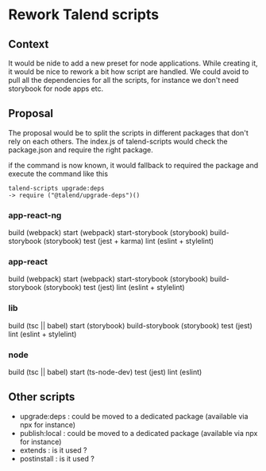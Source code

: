 # Rework Talend scripts

## Context

It would be nide to add a new preset for node applications.
While creating it, it would be nice to rework a bit how script are handled.
We could avoid to pull all the dependencies for all the scripts, for instance we don't need storybook for node apps etc.

## Proposal

The proposal would be to split the scripts in different packages that don't rely on each others.
The index.js of talend-scripts would check the package.json and require the right package.

if the command is now known, it would fallback to required the package and execute the command like this

```
talend-scripts upgrade:deps
-> require ("@talend/upgrade-deps")()
```

### app-react-ng

build (webpack)
start (webpack)
start-storybook (storybook)
build-storybook (storybook)
test (jest + karma)
lint (eslint + stylelint)

### app-react

build (webpack)
start (webpack)
start-storybook (storybook)
build-storybook (storybook)
test (jest)
lint (eslint + stylelint)

### lib

build (tsc || babel)
start (storybook)
build-storybook (storybook)
test (jest)
lint (eslint + stylelint)

### node

build (tsc || babel)
start (ts-node-dev)
test (jest)
lint (eslint)

## Other scripts

- upgrade:deps : could be moved to a dedicated package (available via npx for instance)
- publish:local : could be moved to a dedicated package (available via npx for instance)
- extends : is it used ?
- postinstall : is it used ?
